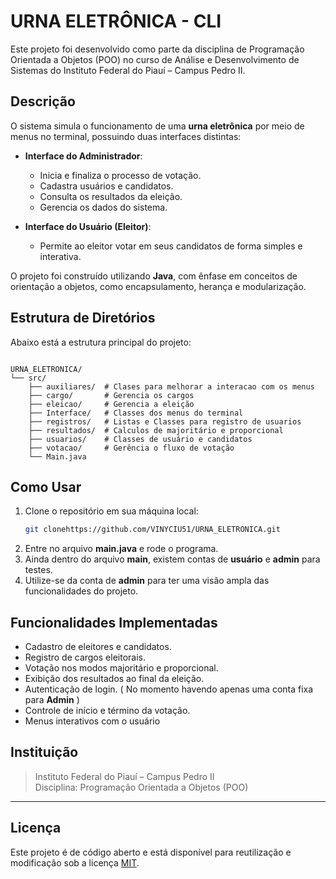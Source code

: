 # URNA ELETRÔNICA - CLI

Este projeto foi desenvolvido como parte da disciplina de Programação Orientada a Objetos (POO) no curso de Análise e Desenvolvimento de Sistemas do Instituto Federal do Piauí – Campus Pedro II.

## Descrição

O sistema simula o funcionamento de uma **urna eletrônica** por meio de menus no terminal, possuindo duas interfaces distintas:

- **Interface do Administrador**:
  - Inicia e finaliza o processo de votação.
  - Cadastra usuários e candidatos.
  - Consulta os resultados da eleição.
  - Gerencia os dados do sistema.

- **Interface do Usuário (Eleitor)**:
  - Permite ao eleitor votar em seus candidatos de forma simples e interativa.

O projeto foi construído utilizando **Java**, com ênfase em conceitos de orientação a objetos, como encapsulamento, herança e modularização.

## Estrutura de Diretórios

Abaixo está a estrutura principal do projeto:
```plaintext

URNA_ELETRONICA/
└── src/ 
    ├── auxiliares/  # Clases para melhorar a interacao com os menus
    ├── cargo/       # Gerencia os cargos  
    ├── eleicao/     # Gerencia a eleição
    ├── Interface/   # Classes dos menus do terminal
    ├── registros/   # Listas e Classes para registro de usuarios
    ├── resultados/  # Calculos de majoritário e proporcional
    ├── usuarios/    # Classes de usuário e candidatos
    ├── votacao/     # Gerência o fluxo de votação
    └── Main.java  

```

## Como Usar

1. Clone o repositório em sua máquina local:
   ```bash
   git clonehttps://github.com/VINYCIU51/URNA_ELETRONICA.git
2. Entre no arquivo **main.java** e rode o programa.
3. Ainda dentro do arquivo **main**, existem contas de **usuário** e **admin** para testes.
4. Utilize-se da conta de **admin** para ter uma visão ampla das funcionalidades do projeto. 

## Funcionalidades Implementadas

- Cadastro de eleitores e candidatos.
- Registro de cargos eleitorais.
- Votação nos modos majoritário e proporcional.
- Exibição dos resultados ao final da eleição.
- Autenticação de login.  ( No momento havendo apenas uma conta fixa para **Admin** )
- Controle de início e término da votação.
- Menus interativos com o usuário

## Instituição

> Instituto Federal do Piauí – Campus Pedro II  
> Disciplina: Programação Orientada a Objetos (POO)

---

## Licença

Este projeto é de código aberto e está disponível para reutilização e modificação sob a licença [MIT](https://opensource.org/licenses/MIT).
